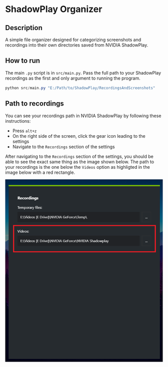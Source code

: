 # ShadowPlay Organizer

## Description

A simple file organizer designed for categorizing screenshots and recordings into their own directories saved from NVIDIA ShadowPlay.

## How to run

The main `.py` script is in `src/main.py`. Pass the full path to your ShadowPlay recordings as the first and only argument to running the program.

```ps1
python src/main.py "E:/Path/to/ShadowPlay/RecordingsAndScreenshots"
```

## Path to recordings

You can see your recordings path in NVIDIA ShadowPlay by following these instructions:

- Press `alt+z`
- On the right side of the screen, click the gear icon leading to the settings
- Navigate to the `Recordings` section of the settings

After navigating to the `Recordings` section of the settings, you should be able to see the exact same thing as the image shown below. The path to your recordings is the one below the `Videos` option as highligted in the image below with a red rectangle.

![Picture of recording settings in ShadowPlay](img/settings.png)
